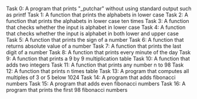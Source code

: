 Task 0: A program that prints "_putchar" without using standard output such as printf
Task 1: A function that prints the alphabets in lower case
Task 2: A function that prints the alphabets in lower case ten times
Task 3: A function that checks whether the input is alphabet in lower case
Task 4: A function that checks whether the input is alphabet in both lower and upper case
Task 5: A function that prints the sign of a number
Task 6: A function that returns absolute value of a number
Task 7: A function that prints the last digit of a number
Task 8: A function that prints every minute of the day
Task 9: A function that prints a 9 by 9 multiplication table
Task 10: A function that adds two integers
Task 11: A function that prints any number n to 98
Task 12: A function that prints n times table
Task 13: A program that computes all multiples of 3 or 5 below 1024
Task 14: A program that adds fibonacci numbers
Task 15: A program that adds even fibonacci numbers
Task 16: A program that prints the first 98 fibonacci numbers
